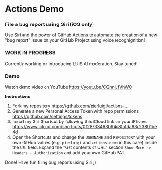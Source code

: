 # Actions Demo 

### File a bug report using Siri (iOS only)

Use Siri and the power of GitHub Actions to automate the creation of a new "bug report" issue on your GitHub Project using voice recognignition!

### WORK IN PROGRESS

Currently working on introducing LUIS AI moderation. Stay tuned!

### Demo

Watch demo video on YouTube https://youtu.be/CQnnlLfVhW0

**Instructions**

1. Fork my repository https://github.com/pierluigi/actions-...
2. Generate a new Personal Access Token with repo permissions https://github.com/settings/tokens
3. Install my Siri Shortcut by following this iCloud link on your iPhone: https://www.icloud.com/shortcuts/0f28733463b94c8fafda83c23801be4d 
4. Open the Shortcuts and change the `USERNAME` and `REPOSITORY` with your own GitHub values (e.g. `pierluigi` and `actions-demo` in this case) inside the `URL` field. Expand the "Get contents of URL" section `Show More ->  Headers - Authorization` and add your own GitHub PAT.

Done! Have fun filing bug reports using Siri ;)

